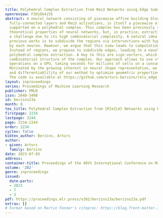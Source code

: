 ```yaml
---
title: Polyhedral Complex Extraction from ReLU Networks using Edge Subdivision
openreview: F2OjOG4j55
abstract: A neural network consisting of piecewise affine building blocks, such as
  fully-connected layers and ReLU activations, is itself a piecewise affine function
  supported on a polyhedral complex. This complex has been previously studied to characterize
  theoretical properties of neural networks, but, in practice, extracting it remains
  a challenge due to its high combinatorial complexity. A natural idea described in
  previous works is to subdivide the regions via intersections with hyperplanes induced
  by each neuron. However, we argue that this view leads to computational redundancy.
  Instead of regions, we propose to subdivide edges, leading to a novel method for
  polyhedral complex extraction. A key to this are sign-vectors, which encode the
  combinatorial structure of the complex. Our approach allows to use standard tensor
  operations on a GPU, taking seconds for millions of cells on a consumer grade machine.
  Motivated by the growing interest in neural shape representation, we use the speed
  and differentiablility of our method to optimize geometric properties of the complex.
  The code is available at https://github.com/arturs-berzins/relu_edge_subdivision.
layout: inproceedings
series: Proceedings of Machine Learning Research
publisher: PMLR
issn: 2640-3498
id: berzins23a
month: 0
tex_title: Polyhedral Complex Extraction from {R}e{LU} Networks using Edge Subdivision
firstpage: 2234
lastpage: 2244
page: 2234-2244
order: 2234
cycles: false
bibtex_author: Berzins, Arturs
author:
- given: Arturs
  family: Berzins
date: 2023-07-03
address: 
container-title: Proceedings of the 40th International Conference on Machine Learning
volume: '202'
genre: inproceedings
issued:
  date-parts:
  - 2023
  - 7
  - 3
pdf: https://proceedings.mlr.press/v202/berzins23a/berzins23a.pdf
extras: []
# Format based on Martin Fenner's citeproc: https://blog.front-matter.io/posts/citeproc-yaml-for-bibliographies/
---
```

